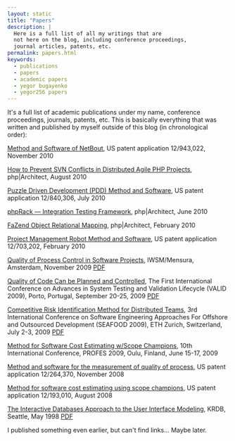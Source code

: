 ```yaml
---
layout: static
title: "Papers"
description: |
  Here is a full list of all my writings that are
  not here on the blog, including conference proceedings,
  journal articles, patents, etc.
permalink: papers.html
keywords:
  - publications
  - papers
  - academic papers
  - yegor bugayenko
  - yegor256 papers
---
```


It's a full list of academic publications under my name,
conference proceedings, journals, patents, etc.
This is basically everything that was written
and published by myself outside of this blog (in chronological
order):

[Method and Software of NetBout](https://www.google.com/patents/US20120117164),
US patent application 12/943,022, November 2010

[How to Prevent SVN Conflicts in Distributed Agile PHP Projects](https://www.phparch.com/magazine/2010-2/august/),
php|Architect, August 2010

[Puzzle Driven Development (PDD) Method and Software](https://www.google.com/patents/US20120023476),
US patent application 12/840,306, July 2010

[phpRack — Integration Testing Framework](https://www.phparch.com/magazine/2010-2/june/),
php|Architect, June 2010

[FaZend Object Relational Mapping](https://www.phparch.com/magazine/2010-2/february/),
php|Architect, February 2010

[Project Management Robot Method and Software](https://www.google.com/patents/US20110196798),
US patent application 12/703,202, February 2010

[Quality of Process Control in Software Projects](http://www.iwsm-mensura.org/2009),
IWSM/Mensura, Amsterdam, November 2009
[PDF](/pdf/2009/IWSM09-article.pdf)

[Quality of Code Can be Planned and Controlled](http://www.iaria.org/conferences2009/ProgramVALID09.html),
The First International Conference on Advances in System Testing and Validation Lifecycle (VALID 2009),
Porto, Portugal, September 20-25, 2009
[PDF](/pdf/2009/VALID09-article.pdf)

[Competitive Risk Identification Method for Distributed Teams](http://seafood.ethz.ch/2009/Files/flyer09.pdf),
3rd International Conference on Software Engineering Approaches For Offshore and Outsourced Development (SEAFOOD 2009),
ETH Zurich, Switzerland, July 2-3, 2009
[PDF](/pdf/2009/SEAFOOD09-article.pdf)

[Method for Software Cost Estimating w/Scope Champions](http://www.springer.com/us/book/9783642021510),
10th International Conference, PROFES 2009, Oulu, Finland, June 15-17, 2009

[Method and software for the measurement of quality of process](https://www.google.com/patents/US20100114638),
US patent application 12/264,370, November 2008

[Method for software cost estimating using scope champions](https://www.google.com/patents/US20100042968),
US patent application 12/193,010, August 2008

[The Interactive Databases Approach to the User Interface Modeling](http://dblp.uni-trier.de/db/conf/krdb/krdb98.html#Bugaenko98),
KRDB, Seattle, May 1998
[PDF](/pdf/1998/KRDB98-article.pdf)

I published something even earlier, but can't
find links... Maybe later.
